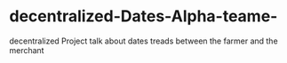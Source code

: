 # decentralized-Dates-Alpha-teame-
decentralized Project talk about dates treads between the farmer and the merchant  
